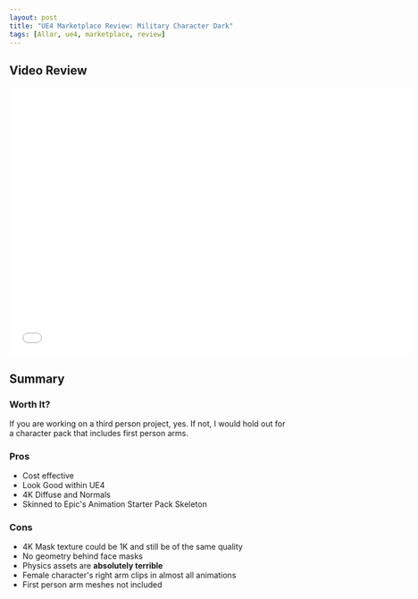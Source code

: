 ```yaml
---
layout: post
title: "UE4 Marketplace Review: Military Character Dark"
tags: [Allar, ue4, marketplace, review]
---
```


## Video Review

<iframe width="720" height="480" src="//www.youtube.com/embed/CYbBPkM-2x8" frameborder="0" allowfullscreen></iframe>

## Summary

### Worth It?

If you are working on a third person project, yes. If not, I would hold out for a character pack that includes first person arms.

### Pros

- Cost effective
- Look Good within UE4
- 4K Diffuse and Normals
- Skinned to Epic's Animation Starter Pack Skeleton

### Cons

- 4K Mask texture could be 1K and still be of the same quality
- No geometry behind face masks
- Physics assets are **absolutely terrible**
- Female character's right arm clips in almost all animations
- First person arm meshes not included
